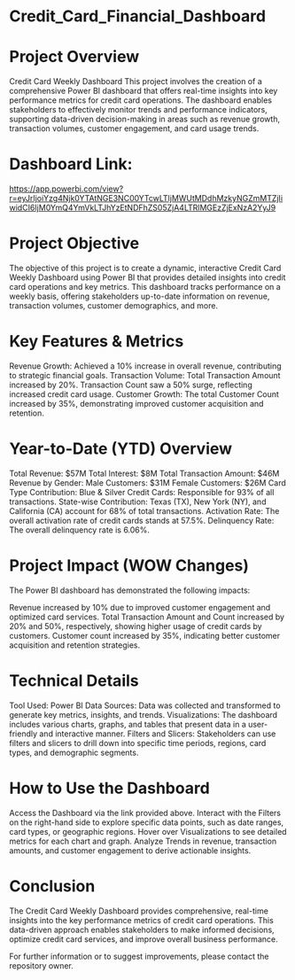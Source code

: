 # Credit_Card_Financial_Dashboard
# Project Overview
Credit Card Weekly Dashboard
This project involves the creation of a comprehensive Power BI dashboard that offers real-time insights into key performance metrics for credit card operations. The dashboard enables stakeholders to effectively monitor trends and performance indicators, supporting data-driven decision-making in areas such as revenue growth, transaction volumes, customer engagement, and card usage trends.

# Dashboard Link:
https://app.powerbi.com/view?r=eyJrIjoiYzg4Njk0YTAtNGE3NC00YTcwLTljMWUtMDdhMzkyNGZmMTZjIiwidCI6IjM0YmQ4YmVkLTJhYzEtNDFhZS05ZjA4LTRlMGEzZjExNzA2YyJ9

# Project Objective
The objective of this project is to create a dynamic, interactive Credit Card Weekly Dashboard using Power BI that provides detailed insights into credit card operations and key metrics. This dashboard tracks performance on a weekly basis, offering stakeholders up-to-date information on revenue, transaction volumes, customer demographics, and more.

# Key Features & Metrics
Revenue Growth: Achieved a 10% increase in overall revenue, contributing to strategic financial goals.
Transaction Volume:
Total Transaction Amount increased by 20%.
Transaction Count saw a 50% surge, reflecting increased credit card usage.
Customer Growth: The total Customer Count increased by 35%, demonstrating improved customer acquisition and retention.

# Year-to-Date (YTD) Overview
Total Revenue: $57M
Total Interest: $8M
Total Transaction Amount: $46M
Revenue by Gender:
Male Customers: $31M
Female Customers: $26M
Card Type Contribution:
Blue & Silver Credit Cards: Responsible for 93% of all transactions.
State-wise Contribution:
Texas (TX), New York (NY), and California (CA) account for 68% of total transactions.
Activation Rate: The overall activation rate of credit cards stands at 57.5%.
Delinquency Rate: The overall delinquency rate is 6.06%.

# Project Impact (WOW Changes)
The Power BI dashboard has demonstrated the following impacts:

Revenue increased by 10% due to improved customer engagement and optimized card services.
Total Transaction Amount and Count increased by 20% and 50%, respectively, showing higher usage of credit cards by customers.
Customer count increased by 35%, indicating better customer acquisition and retention strategies.

# Technical Details
Tool Used: Power BI
Data Sources: Data was collected and transformed to generate key metrics, insights, and trends.
Visualizations: The dashboard includes various charts, graphs, and tables that present data in a user-friendly and interactive manner.
Filters and Slicers: Stakeholders can use filters and slicers to drill down into specific time periods, regions, card types, and demographic segments.

# How to Use the Dashboard
Access the Dashboard via the link provided above.
Interact with the Filters on the right-hand side to explore specific data points, such as date ranges, card types, or geographic regions.
Hover over Visualizations to see detailed metrics for each chart and graph.
Analyze Trends in revenue, transaction amounts, and customer engagement to derive actionable insights.

# Conclusion
The Credit Card Weekly Dashboard provides comprehensive, real-time insights into the key performance metrics of credit card operations. This data-driven approach enables stakeholders to make informed decisions, optimize credit card services, and improve overall business performance.

For further information or to suggest improvements, please contact the repository owner.
